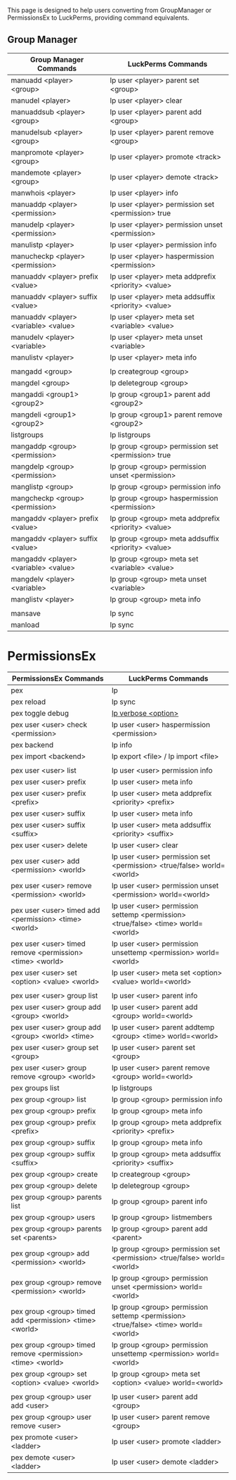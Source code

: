 This page is designed to help users converting from GroupManager or PermissionsEx to LuckPerms, providing command equivalents.

## Group Manager
| Group Manager Commands                     | LuckPerms Commands                                        |
|--------------------------------------------|-----------------------------------------------------------|
| manuadd \<player\> \<group\>               | lp user \<player\> parent set \<group\>                   |
| manudel \<player\>                         | lp user \<player\> clear                                  |
| manuaddsub \<player\> \<group\>            | lp user \<player\> parent add \<group\>                   |
| manudelsub \<player\> \<group\>            | lp user \<player\> parent remove \<group\>                |
| manpromote \<player\> \<group\>            | lp user \<player\> promote \<track\>                      |
| mandemote \<player\> \<group\>             | lp user \<player\> demote \<track\>                       |
| manwhois \<player\>                        | lp user \<player\> info                                   |
| manuaddp \<player\> \<permission\>         | lp user \<player\> permission set \<permission\> true     |
| manudelp \<player\> \<permission\>         | lp user \<player\> permission unset \<permission\>        |
| manulistp \<player\>                       | lp user \<player\> permission info                        |
| manucheckp \<player\> \<permission\>       | lp user \<player\> haspermission \<permission\>           |
| manuaddv \<player\> prefix \<value\>       | lp user \<player\> meta addprefix \<priority\> \<value\>  |
| manuaddv \<player\> suffix \<value\>       | lp user \<player\> meta addsuffix \<priority\> \<value\>  |
| manuaddv \<player\> \<variable\> \<value\> | lp user \<player\> meta set \<variable\> \<value\>        |
| manudelv \<player\> \<variable\>           | lp user \<player\> meta unset \<variable\>                |
| manulistv \<player\>                       | lp user \<player\> meta info                              |
|                                            |                                                           |
| mangadd \<group\>                          | lp creategroup \<group\>                                  |
| mangdel \<group\>                          | lp deletegroup \<group\>                                  |
| mangaddi \<group1\> \<group2\>             | lp group \<group1\> parent add \<group2\>                 |
| mangdeli \<group1\> \<group2\>             | lp group \<group1\> parent remove \<group2\>              |
| listgroups                                 | lp listgroups                                             |
| mangaddp \<group\> \<permission\>          | lp group \<group\> permission set \<permission\> true     |
| mangdelp \<group\> \<permission\>          | lp group \<group\> permission unset \<permission\>        |
| manglistp \<group\>                        | lp group \<group\> permission info                        |
| mangcheckp \<group\> \<permission\>        | lp group \<group\> haspermission \<permission\>           |
| mangaddv \<player\> prefix \<value\>       | lp group \<group\> meta addprefix \<priority\> \<value\>  |
| mangaddv \<player\> suffix \<value\>       | lp group \<group\> meta addsuffix \<priority\> \<value\>  |
| mangaddv \<player\> \<variable\> \<value\> | lp group \<group\> meta set \<variable\> \<value\>        |
| mangdelv \<player\> \<variable\>           | lp group \<group\> meta unset \<variable\>                |
| manglistv \<player\>                       | lp group \<group\> meta info                              |
|                                            |                                                           |
| mansave                                    | lp sync                                                   |
| manload                                    | lp sync                                                   |


# PermissionsEx
| PermissionsEx Commands                                              | LuckPerms Commands                                                                                           |
|---------------------------------------------------------------------|--------------------------------------------------------------------------------------------------------------|
| pex                                                                 | lp                                                                                                           |
| pex reload                                                          | lp sync                                                                                                      |
| pex toggle debug                                                    | [lp verbose \<option>](Verbose)                                      |
| pex user \<user\> check \<permission\>                              | lp user \<user\> haspermission \<permission\>                                                                |
| pex backend                                                         | lp info                                                                                                      |
| pex import \<backend\>                                              | lp export \<file\> / lp import \<file\>                                                                      |
|                                                                     |                                                                                                              |
| pex user \<user\> list                                              | lp user \<user\> permission info                                                                             |
| pex user \<user\> prefix                                            | lp user \<user\> meta info                                                                                   |
| pex user \<user\> prefix \<prefix\>                                 | lp user \<user\> meta addprefix \<priority\> \<prefix\>                                                      |
| pex user \<user\> suffix                                            | lp user \<user\> meta info                                                                                   |
| pex user \<user\> suffix \<suffix\>                                 | lp user \<user\> meta addsuffix \<priority\> \<suffix\>                                                      |
| pex user \<user\> delete                                            | lp user \<user\> clear                                                                                       |
| pex user \<user\> add \<permission\> \<world\>                      | lp user \<user\> permission set \<permission\> \<true/false\> world=\<world\>                                |
| pex user \<user\> remove \<permission\> \<world\>                   | lp user \<user\> permission unset \<permission\> world=\<world\>                                             |
| pex user \<user\> timed add \<permission\> \<time\> \<world\>       | lp user \<user\> permission settemp \<permission\> \<true/false\> \<time\> world=\<world\>                   |
| pex user \<user\> timed remove \<permission\> \<time\> \<world\>    | lp user \<user\> permission unsettemp \<permission\> world=\<world\>                                         |
| pex user \<user\> set \<option\> \<value\> \<world\>                | lp user \<user\> meta set \<option\> \<value\> world=\<world\>                                               |
|                                                                     |                                                                                                              |
| pex user \<user\> group list                                        | lp user \<user\> parent info                                                                                 |
| pex user \<user\> group add \<group\> \<world\>                     | lp user \<user\> parent add \<group\> world=\<world\>                                                        |
| pex user \<user\> group add \<group\> \<world\> \<time\>            | lp user \<user\> parent addtemp \<group\> \<time\> world=\<world\>                                           |
| pex user \<user\> group set \<group\>                               | lp user \<user\> parent set \<group\>                                                                        |
| pex user \<user\> group remove \<group\> \<world\>                  | lp user \<user\> parent remove \<group\> world=\<world\>                                                     |
| pex groups list                                                     | lp listgroups                                                                                                |
| pex group \<group\> list                                            | lp group \<group\> permission info                                                                           |
| pex group \<group\> prefix                                          | lp group \<group\> meta info                                                                                 |
| pex group \<group\> prefix \<prefix\>                               | lp group \<group\> meta addprefix \<priority\> \<prefix\>                                                    |
| pex group \<group\> suffix                                          | lp group \<group\> meta info                                                                                 |
| pex group \<group\> suffix \<suffix\>                               | lp group \<group\> meta addsuffix \<priority\> \<suffix\>                                                    |
| pex group \<group\> create                                          | lp creategroup \<group\>                                                                                     |
| pex group \<group\> delete                                          | lp deletegroup \<group\>                                                                                     |
| pex group \<group\> parents list                                    | lp group \<group\> parent info                                                                               |
| pex group \<group\> users                                           | lp group \<group\> listmembers                                                                               |
| pex group \<group\> parents set \<parents\>                         | lp group \<group\> parent add \<parent\>                                                                     |
| pex group \<group\> add \<permission\> \<world\>                    | lp group \<group\> permission set \<permission\> \<true/false\> world=\<world\>                              |
| pex group \<group\> remove \<permission\> \<world\>                 | lp group \<group\> permission unset \<permission\> world=\<world\>                                           |
| pex group \<group\> timed add \<permission\> \<time\> \<world\>     | lp group \<group\> permission settemp \<permission\> \<true/false\> \<time\> world=\<world\>                 |
| pex group \<group\> timed remove \<permission\> \<time\> \<world\>  | lp group \<group\> permission unsettemp \<permission\> world=\<world\>                                       |
| pex group \<group\> set \<option\> \<value\> \<world\>              | lp group \<group\> meta set \<option\> \<value\> world=\<world\>                                             |
|                                                                     |                                                                                                              |
| pex group \<group\> user add \<user\>                               | lp user \<user\> parent add \<group\>                                                                        |
| pex group \<group\> user remove \<user\>                            | lp user \<user\> parent remove \<group\>                                                                     |
| pex promote \<user\> \<ladder\>                                     | lp user \<user\> promote \<ladder\>                                                                          |
| pex demote \<user\> \<ladder\>                                      | lp user \<user\> demote \<ladder\>                                                                           |



